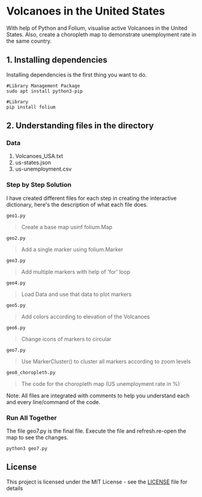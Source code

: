 # Volcanoes in the United States
With help of Python and Folium, visualise active Volcanoes in the United States. Also, create a choropleth map to demonstrate unemployment rate in the same country.

## 1. Installing dependencies

Installing dependencies is the first thing you want to do.

```
#Library Management Package
sudo apt install python3-pip

#Library
pip install folium

```

## 2. Understanding files in the directory

### Data

1. Volcanoes_USA.txt
2. us-states.json
3. us-unemployment.csv


### Step by Step Solution
I have created different files for each step in creating the interactive dictionary, here's the description of what each file does. 

``` 
geo1.py
```
> Create a base map usinf folium.Map

```
geo2.py
```
> Add a single marker using folium.Marker

```
geo3.py
```
> Add multiple markers with help of 'for' loop

```
geo4.py
```
> Load Data and use that data to plot markers

```
geo5.py
```
> Add colors according to elevation of the Volcanoes

```
geo6.py
```
> Change icons of markers to circular

```
geo7.py
```
> Use MarkerCluster() to cluster all markers according to zoom levels

```
geo8_choropleth.py
```
> The code for the choropleth map (US unemployment rate in %)

Note: All files are integrated with comments to help you understand each and every line/command of the code.

### Run All Together
The file geo7.py is the final file. Execute the file and refresh.re-open the map to see the changes.
```
python3 geo7.py
```

## License

This project is licensed under the MIT License - see the [LICENSE](LICENSE) file for details
